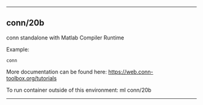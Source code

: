 
----------------------------------
## conn/20b ##
conn standalone with Matlab Compiler Runtime

Example:
```
conn
```

More documentation can be found here: https://web.conn-toolbox.org/tutorials

To run container outside of this environment: ml conn/20b

----------------------------------
